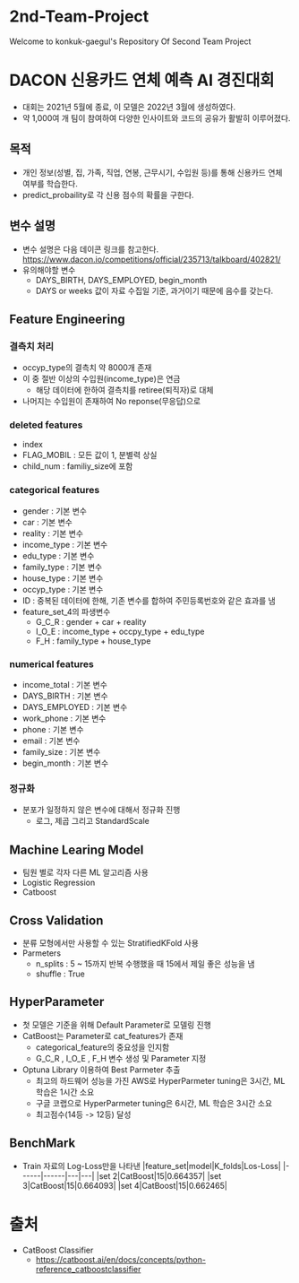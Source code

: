 # 2nd-Team-Project
Welcome to konkuk-gaegul's Repository Of Second Team Project

# DACON 신용카드 연체 예측 AI 경진대회
- 대회는 2021년 5월에 종료, 이 모델은 2022년 3월에 생성하였다.
- 약 1,000여 개 팀이 참여하여 다양한 인사이트와 코드의 공유가 활발히 이루어졌다.

## 목적
- 개인 정보(성별, 집, 가족, 직업, 연봉, 근무시기, 수입원 등)를 통해 신용카드 연체 여부를 학습한다.
- predict_probaility로 각 신용 점수의 확률을 구한다.

## 변수 설명
- 변수 설명은 다음 데이콘 링크를 참고한다.
  https://www.dacon.io/competitions/official/235713/talkboard/402821/
- 유의해야할 변수 
    - DAYS_BIRTH, DAYS_EMPLOYED, begin_month
    - DAYS or weeks 값이 자료 수집일 기준, 과거이기 때문에 음수를 갖는다.

## Feature Engineering

### 결측치 처리
- occyp_type의 결측치 약 8000개 존재
- 이 중 절반 이상의 수입원(income_type)은 연금 
  - 해당 데이터에 한하여 결측치를 retiree(퇴직자)로 대체
- 나머지는 수입원이 존재하여 No reponse(무응답)으로 

### deleted features
- index
- FLAG_MOBIL : 모든 값이 1, 분별력 상실
- child_num : familiy_size에 포함

### categorical features
- gender : 기본 변수
- car : 기본 변수
- reality : 기본 변수
- income_type : 기본 변수
- edu_type : 기본 변수
- family_type : 기본 변수
- house_type : 기본 변수
- occyp_type : 기본 변수
- ID : 중복된 데이터에 한해, 기존 변수를 합하여 주민등록번호와 같은 효과를 냄
- feature_set_4의 파생변수
  - G_C_R : gender + car + reality
  - I_O_E : income_type + occpy_type + edu_type
  - F_H : family_type + house_type

### numerical features
- income_total : 기본 변수
- DAYS_BIRTH : 기본 변수
- DAYS_EMPLOYED : 기본 변수
- work_phone : 기본 변수
- phone : 기본 변수
- email : 기본 변수
- family_size : 기본 변수
- begin_month : 기본 변수

### 정규화
- 분포가 일정하지 않은 변수에 대해서 정규화 진행
  - 로그, 제곱 그리고 StandardScale

## Machine Learing Model
- 팀원 별로 각자 다른 ML 알고리즘 사용
- Logistic Regression
- Catboost

## Cross Validation
- 분류 모형에서만 사용할 수 있는 StratifiedKFold 사용
- Parmeters
  - n_splits : 5 ~ 15까지 반복 수행했을 때 15에서 제일 좋은 성능을 냄
  - shuffle  : True
 
## HyperParameter
- 첫 모델은 기준을 위해 Default Parameter로 모델링 진행
- CatBoost는 Parameter로 cat_features가 존재
  - categorical_feature의 중요성을 인지함
  - G_C_R , I_O_E , F_H 변수 생성 및 Parameter 지정
- Optuna Library 이용하여 Best Parmeter 추출
  - 최고의 하드웨어 성능을 가진 AWS로 HyperParmeter tuning은 3시간, ML 학습은 1시간 소요
  - 구글 코랩으로 HyperParmeter tuning은 6시간, ML 학습은 3시간 소요
  - 최고점수(14등 -> 12등) 달성

## BenchMark
- Train 자료의 Log-Loss만을 나타낸 
|feature_set|model|K_folds|Los-Loss|
|------|------|---|---|
|set 2|CatBoost|15|0.664357|
|set 3|CatBoost|15|0.664093|
|set 4|CatBoost|15|0.662465|

# 출처
- CatBoost Classifier
  - https://catboost.ai/en/docs/concepts/python-reference_catboostclassifier

